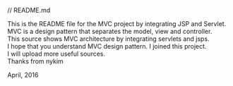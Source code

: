 // README.md

This is the README file for the MVC project by integrating JSP and Servlet.  
MVC is a design pattern that separates the model, view and controller.  
This source shows MVC architecture by integrating servlets and jsps.    
I hope that you understand MVC design pattern.
I joined this project.  
I will upload more useful sources.  
Thanks from nykim  

April, 2016
